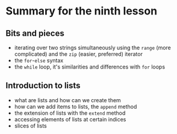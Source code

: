 # Summary for the ninth lesson

## Bits and pieces
- iterating over two strings simultaneously using the `range` (more complicated)
  and the `zip` (easier, preferred) iterator
- the `for`-`else` syntax
- the `while` loop, it's similarities and differences with `for` loops

## Introduction to lists
- what are lists and how can we create them
- how can we add items to lists, the `append` method
- the extension of lists with the `extend` method
- accessing elements of lists at certain indices
- slices of lists